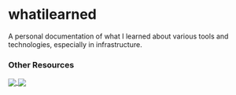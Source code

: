 # whatilearned
A personal documentation of what I learned about various tools and technologies, especially in infrastructure.

### Other Resources

<a href="https://github.com/edsuwarna/pangkalan">
  <img align="center" src="https://github-readme-stats.vercel.app/api/pin/?username=edsuwarna&repo=pangkalan&title_color=ffffff&text_color=c9cacc&icon_color=2bbc8a&bg_color=1d1f21" />
</a> 
<a href="https://github.com/edsuwarna/dotfile">
  <img align="center" src="https://github-readme-stats.vercel.app/api/pin/?username=edsuwarna&repo=dotfile&title_color=ffffff&text_color=c9cacc&icon_color=2bbc8a&bg_color=1d1f21" />
</a> 